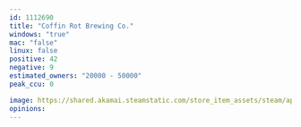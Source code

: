 ```yaml
---
id: 1112690
title: "Coffin Rot Brewing Co."
windows: "true"
mac: "false"
linux: false
positive: 42
negative: 9
estimated_owners: "20000 - 50000"
peak_ccu: 0

image: https://shared.akamai.steamstatic.com/store_item_assets/steam/apps/1112690/header.jpg?t=1696869509
opinions:
---
```

